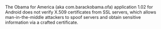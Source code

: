 The Obama for America (aka com.barackobama.ofa) application 1.02 for Android does not verify X.509 certificates from SSL servers, which allows man-in-the-middle attackers to spoof servers and obtain sensitive information via a crafted certificate.